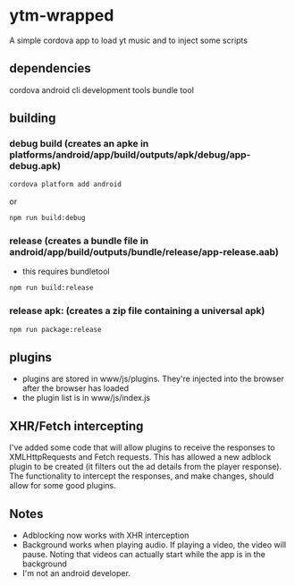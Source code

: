 # ytm-wrapped
A simple cordova app to load yt music and to inject some scripts

## dependencies
cordova
android cli development tools
bundle tool

## building

### debug build (creates an apke in platforms/android/app/build/outputs/apk/debug/app-debug.apk)
```sh
cordova platform add android
```
or
```sh
npm run build:debug
```

### release (creates a bundle file in android/app/build/outputs/bundle/release/app-release.aab)
* this requires bundletool
```sh
npm run build:release
```

### release apk: (creates a zip file containing a universal apk)
```sh
npm run package:release
```

## plugins
* plugins are stored in www/js/plugins. They're injected into the browser after the browser has loaded
* the plugin list is in www/js/index.js

## XHR/Fetch intercepting
I've added some code that will allow plugins to receive the responses to XMLHttpRequests and Fetch requests. This has allowed a new adblock plugin to be created (it filters out the ad details from the player response). The functionality to intercept the responses, and make changes, should allow for some good plugins.

## Notes
* Adblocking now works with XHR interception
* Background works when playing audio. If playing a video, the video will pause. Noting that videos can actually start while the app is in the background
* I'm not an android developer.
